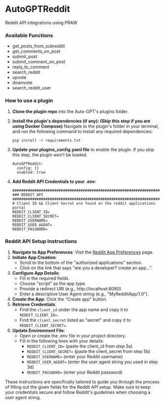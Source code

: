 # AutoGPTReddit
Reddit API integrations using PRAW

### Available Functions
- get_posts_from_subreddit
- get_comments_on_post
- submit_post
- submit_comment_on_post
- reply_to_comment
- search_reddit
- upvote
- downvote
- search_reddit_user

### How to use a plugin

1. **Clone the plugin repo** into the Auto-GPT's plugins folder.
2. **Install the plugin's dependencies (if any): (Skip this step if you are using Docker Compose)**
   Navigate to the plugin's folder in your terminal, and run the following command to install any required dependencies:

   ```shell
   pip install -r requirements.txt
   ```
3. **Update your plugins_config.yaml file** to enable the plugin. If you skip this step, the plugin won't be loaded.
   

   ```shell
   AutoGPTReddit:
     config: {}
     enabled: true
   ```
4. **Add Reddit API Credentials to your .env**:

   ```shell
   ################################################################################
   ### REDDIT API
   ################################################################################
   # Client ID && Client Secret are found on the reddit applications portal
   REDDIT_CLIENT_ID=
   REDDIT_CLIENT_SECRET=
   REDDIT_USERNAME=
   REDDIT_USER_AGENT=
   REDDIT_PASSWORD=
   ```

### Reddit API Setup Instructions

1. **Navigate to App Preferences**: Visit the [Reddit App Preferences](https://www.reddit.com/prefs/apps/) page.
2. **Initiate App Creation**:
   - Scroll to the bottom of the "authorized applications" section.
   - Click on the link that says "are you a developer? create an app...".
3. **Configure App Details**:
   - Fill in the required fields.
   - Choose "script" as the app type.
   - Provide a redirect URI (e.g., http://localhost:8080).
   - Enter a descriptive User Agent string (e.g., "MyRedditApp/1.0").
4. **Create the App**: Click the "Create app" button.
5. **Retrieve Credentials**:
   - Find the `client_id` under the app name and copy it to `REDDIT_CLIENT_ID=`.
   - Find the `client_secret` listed as "secret" and copy it to `REDDIT_CLIENT_SECRET=`.
6. **Update Environment File**:
   - Open or create the .env file in your project directory.
   - Fill in the following lines with your details:
     - `REDDIT_CLIENT_ID=` (paste the client_id from step 5a)
     - `REDDIT_CLIENT_SECRET=` (paste the client_secret from step 5b)
     - `REDDIT_USERNAME=` (enter your Reddit username)
     - `REDDIT_USER_AGENT=` (enter the user agent string you used in step 3d)
     - `REDDIT_PASSWORD=` (enter your Reddit password)

These instructions are specifically tailored to guide you through the process of filling out the given fields for the Reddit API setup. Make sure to keep your credentials secure and follow Reddit's guidelines when choosing a user agent string.
